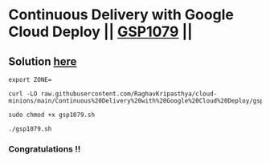 # Continuous Delivery with Google Cloud Deploy || [GSP1079](https://www.cloudskillsboost.google/focuses/52828?parent=catalog) ||

## Solution [here]()


```
export ZONE=
```
```
curl -LO raw.githubusercontent.com/RaghavKripasthya/cloud-minions/main/Continuous%20Delivery%20with%20Google%20Cloud%20Deploy/gsp1079.sh

sudo chmod +x gsp1079.sh

./gsp1079.sh
```

### Congratulations !!

